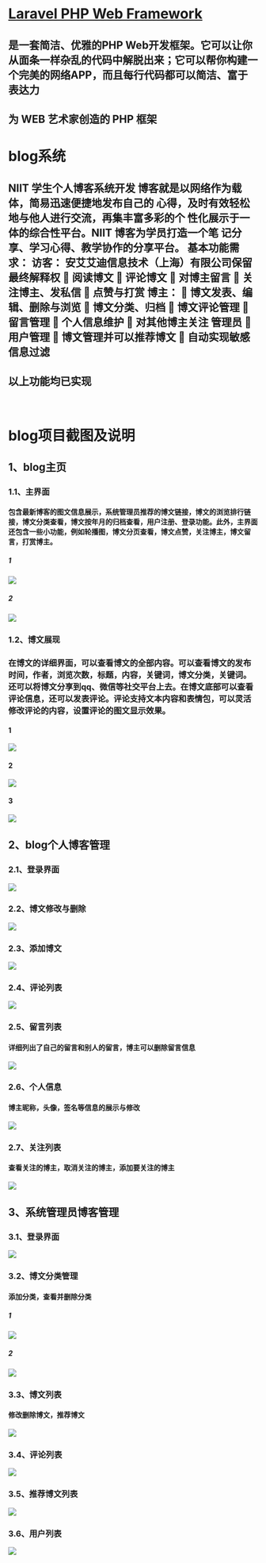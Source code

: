 
# [Laravel PHP Web Framework](http://www.golaravel.com/)
## 是一套简洁、优雅的PHP Web开发框架。它可以让你从面条一样杂乱的代码中解脱出来；它可以帮你构建一个完美的网络APP，而且每行代码都可以简洁、富于表达力
## 为 WEB 艺术家创造的 PHP 框架

# blog系统
## NIIT 学生个人博客系统开发 博客就是以网络作为载体，简易迅速便捷地发布自己的 心得，及时有效轻松地与他人进行交流，再集丰富多彩的个 性化展示于一体的综合性平台。NIIT 博客为学员打造一个笔 记分享、学习心得、教学协作的分享平台。 基本功能需求： 访客： 安艾艾迪信息技术（上海）有限公司保留最终解释权  阅读博文  评论博文  对博主留言  关注博主、发私信  点赞与打赏 博主：  博文发表、编辑、删除与浏览  博文分类、归档  博文评论管理  留言管理  个人信息维护  对其他博主关注 管理员  用户管理  博文管理并可以推荐博文  自动实现敏感信息过滤
## 以上功能均已实现
  
# blog项目截图及说明
## 1、blog主页
### 1.1、主界面
#### 包含最新博客的图文信息展示，系统管理员推荐的博文链接，博文的浏览排行链接，博文分类查看，博文按年月的归档查看，用户注册、登录功能。此外，主界面还包含一些小功能，例如轮播图，博文分页查看，博文点赞，关注博主，博文留言，打赏博主。
##### 1
![](https://github.com/485564736/Blog/raw/master/imageblog/1.jpg)
##### 2
![](https://github.com/485564736/Blog/raw/master/imageblog/2.png)
### 1.2、博文展现
### 在博文的详细界面，可以查看博文的全部内容。可以查看博文的发布时间，作者，浏览次数，标题，内容，关键词，博文分类，关键词。还可以将博文分享到qq、微信等社交平台上去。在博文底部可以查看评论信息，还可以发表评论。评论支持文本内容和表情包，可以灵活修改评论的内容，设置评论的图文显示效果。
#### 1
![](https://github.com/485564736/Blog/raw/master/imageblog/3.png)
#### 2
![](https://github.com/485564736/Blog/raw/master/imageblog/4.png)
#### 3
![](https://github.com/485564736/Blog/raw/master/imageblog/18.png)

## 2、blog个人博客管理
### 2.1、登录界面
![](https://github.com/485564736/Blog/raw/master/imageblog/5.png)
### 2.2、博文修改与删除
![](https://github.com/485564736/Blog/raw/master/imageblog/6.png)
### 2.3、添加博文
![](https://github.com/485564736/Blog/raw/master/imageblog/13.png)
### 2.4、评论列表
![](https://github.com/485564736/Blog/raw/master/imageblog/7.png)
### 2.5、留言列表
#### 详细列出了自己的留言和别人的留言，博主可以删除留言信息
![](https://github.com/485564736/Blog/raw/master/imageblog/8.png)
### 2.6、个人信息
#### 博主昵称，头像，签名等信息的展示与修改
![](https://github.com/485564736/Blog/raw/master/imageblog/9.png)
### 2.7、关注列表
#### 查看关注的博主，取消关注的博主，添加要关注的博主
![](https://github.com/485564736/Blog/raw/master/imageblog/10.png)

## 3、系统管理员博客管理
### 3.1、登录界面
![](https://github.com/485564736/Blog/raw/master/imageblog/5.png)
### 3.2、博文分类管理
#### 添加分类，查看并删除分类
##### 1
![](https://github.com/485564736/Blog/raw/master/imageblog/11.png)
##### 2
![](https://github.com/485564736/Blog/raw/master/imageblog/12.png)
### 3.3、博文列表
#### 修改删除博文，推荐博文
![](https://github.com/485564736/Blog/raw/master/imageblog/14.png)
### 3.4、评论列表
![](https://github.com/485564736/Blog/raw/master/imageblog/15.png)
### 3.5、推荐博文列表
![](https://github.com/485564736/Blog/raw/master/imageblog/16.png)
### 3.6、用户列表
![](https://github.com/485564736/Blog/raw/master/imageblog/17.png)
